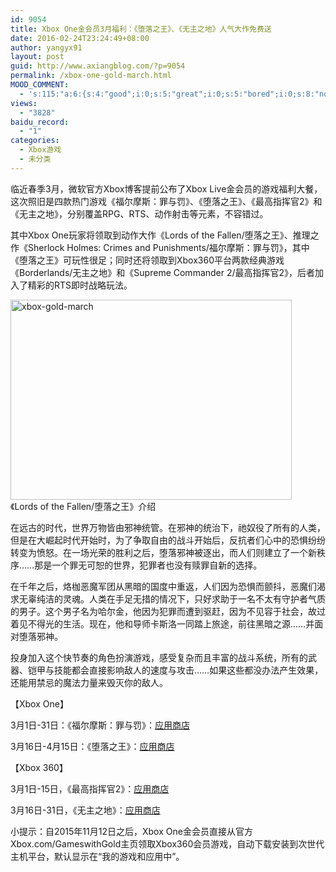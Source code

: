 ```yaml
---
id: 9054
title: Xbox One金会员3月福利：《堕落之王》、《无主之地》人气大作免费送
date: 2016-02-24T23:24:49+08:00
author: yangyx91
layout: post
guid: http://www.axiangblog.com/?p=9054
permalink: /xbox-one-gold-march.html
MOOD_COMMENT:
  - 's:115:"a:6:{s:4:"good";i:0;s:5:"great";i:0;s:5:"bored";i:0;s:8:"nonsense";i:0;s:13:"notunderstand";i:0;s:7:"passing";i:0;}";'
views:
  - "3828"
baidu_record:
  - "1"
categories:
  - Xbox游戏
  - 未分类
---
```

临近春季3月，微软官方Xbox博客提前公布了Xbox Live金会员的游戏福利大餐，这次照旧是四款热门游戏《福尔摩斯：罪与罚》、《堕落之王》、《最高指挥官2》和《无主之地》，分别覆盖RPG、RTS、动作射击等元素，不容错过。

其中Xbox One玩家将领取到动作大作《Lords of the Fallen/堕落之王》、推理之作《Sherlock Holmes: Crimes and Punishments/福尔摩斯：罪与罚》，其中《堕落之王》可玩性很足；同时还将领取到Xbox360平台两款经典游戏《Borderlands/无主之地》和《Supreme Commander 2/最高指挥官2》，后者加入了精彩的RTS即时战略玩法。

<a href="http://www.axiangblog.com/xbox-one-gold-march.html/xbox-gold-march" rel="attachment wp-att-9055" target="_blank"  rel="nofollow" ><img loading="lazy" class="aligncenter size-full wp-image-9055" src="http://www.axiangblog.com/wp-content/uploads/2016/02/xbox-gold-march.jpg" alt="xbox-gold-march" width="450" height="320" /></a>  
《Lords of the Fallen/堕落之王》介绍

在远古的时代，世界万物皆由邪神统管。在邪神的统治下，祂奴役了所有的人类，但是在大崛起时代开始时，为了争取自由的战斗开始后，反抗者们心中的恐惧纷纷转变为愤怒。在一场光荣的胜利之后，堕落邪神被逐出，而人们则建立了一个新秩序……那是一个罪无可恕的世界，犯罪者也没有赎罪自新的选择。

在千年之后，烙枷恶魔军团从黑暗的国度中重返，人们因为恐惧而颤抖，恶魔们渴求无辜纯洁的灵魂。人类在手足无措的情况下，只好求助于一名不太有守护者气质的男子。这个男子名为哈尔金，他因为犯罪而遭到驱赶，因为不见容于社会，故过着见不得光的生活。现在，他和导师卡斯洛一同踏上旅途，前往黑暗之源……并面对堕落邪神。

投身加入这个快节奏的角色扮演游戏，感受复杂而且丰富的战斗系统，所有的武器、铠甲与技能都会直接影响敌人的速度与攻击……如果这些都没办法产生效果，还能用禁忌的魔法力量来毁灭你的敌人。

【Xbox One】

3月1日-31日：《福尔摩斯：罪与罚》：<a href="https://store.xbox.com/zh-HK/Xbox-One/Games/Sherlock-Holmes-Crimes-and-Punishments/0ddcc28b-c2f8-4016-8d83-13677da08856" target="_blank" rel="nofollow" >应用商店</a>

3月16日-4月15日：《堕落之王》：<a href="https://store.xbox.com/zh-HK/Xbox-One/Games/Lords-of-the-Fallen/a41ee8d2-7713-4464-9294-68d65cb53c41" target="_blank" rel="nofollow" >应用商店</a>

【Xbox 360】

3月1日-15日，《最高指挥官2》：<a href="http://marketplace.xbox.com/zh-HK/Product/Supreme-Commander-2/66acd000-77fe-1000-9115-d802535107e3" target="_blank" rel="nofollow" >应用商店</a>

3月16日-31日，《无主之地》：<a href="http://marketplace.xbox.com/zh-HK/Product/Borderlands/66acd000-77fe-1000-9115-d802545407e7" target="_blank" rel="nofollow" >应用商店</a>

小提示：自2015年11月12日之后，Xbox One金会员直接从官方Xbox.com/GameswithGold主页领取Xbox360会员游戏，自动下载安装到次世代主机平台，默认显示在“我的游戏和应用中”。